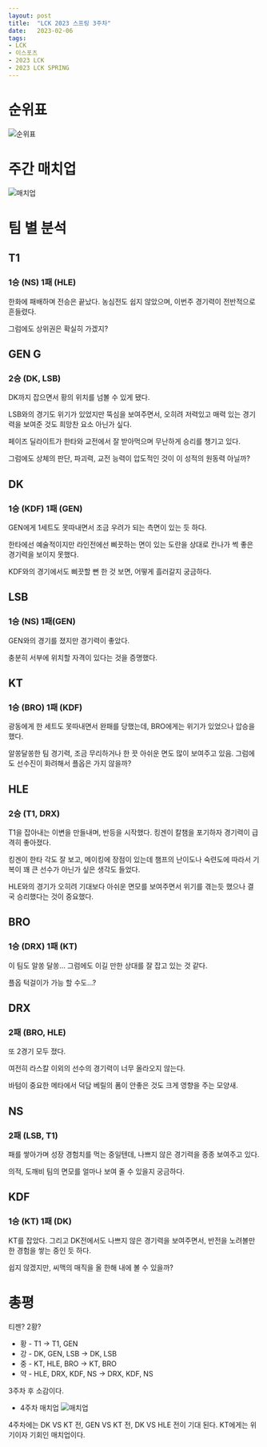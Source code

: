 ```yaml
---
layout: post
title:  "LCK 2023 스프링 3주차"
date:   2023-02-06
tags:
- LCK
- 이스포츠
- 2023 LCK
- 2023 LCK SPRING
---
```


# 순위표

![순위표](../fan/img/2023/lck/spring_week3.jpg)

# 주간 매치업

![매치업](../fan/img/2023/lck/spring_week3_matchup.png)

# 팀 별 분석

## T1

### 1승 (NS) 1패 (HLE)

한화에 패배하며 전승은 끝났다.
농심전도 쉽지 않았으며, 이번주 경기력이 전반적으로 흔들렸다.

그럼에도 상위권은 확실히 가겠지?

## GEN G

### 2승 (DK, LSB)

DK까지 잡으면서 황의 위치를 넘볼 수 있게 됐다.

LSB와의 경기도 위기가 있었지만 뚝심을 보여주면서, 오히려 저력있고 매력 있는 경기력을 보여준 것도 희망찬 요소 아닌가 싶다.

페이즈 딜라이트가 한타와 교전에서 잘 받아먹으며 무난하게 승리를 챙기고 있다.

그럼에도 상체의 판단, 파괴력, 교전 능력이 압도적인 것이 이 성적의 원동력 아닐까?

## DK

### 1승 (KDF) 1패 (GEN)

GEN에게 1세트도 못따내면서 조금 우려가 되는 측면이 있는 듯 하다.

한타에선 예술적이지만 라인전에선 삐끗하는 면이 있는 도란을 상대로 칸나가 썩 좋은 경기력을 보이지 못했다.

KDF와의 경기에서도 삐끗할 뻔 한 것 보면, 어떻게 흘러갈지 궁금하다.

## LSB

### 1승 (NS) 1패(GEN)

GEN와의 경기를 졌지만 경기력이 좋았다.

충분히 서부에 위치할 자격이 있다는 것을 증명했다.

## KT

### 1승 (BRO) 1패 (KDF)

광동에게 한 세트도 못따내면서 완패를 당했는데, BRO에게는 위기가 있었으나 압승을 했다.

알쏭달쏭한 팀 경기력, 조금 무리하거나 한 끗 아쉬운 면도 많이 보여주고 있음.
그럼에도 선수진이 화려해서 플옵은 가지 않을까?

## HLE

### 2승 (T1, DRX)

T1을 잡아내는 이변을 만들내며, 반등을 시작했다. 킹겐이 칼챔을 포기하자 경기력이 급격히 좋아졌다.

킹겐이 한타 각도 잘 보고, 메이킹에 장점이 있는데 챔프의 난이도나 숙련도에 따라서 기복이 꽤 큰 선수가 아닌가 싶은 생각도 들었다.

HLE와의 경기가 오히려 기대보다 아쉬운 면모를 보여주면서 위기를 겪는듯 했으나 결국 승리했다는 것이 중요했다.

## BRO

### 1승 (DRX) 1패 (KT)

이 팀도 알쏭 달쏭... 그럼에도 이길 만한 상대를 잘 잡고 있는 것 같다.

플옵 턱걸이가 가능 할 수도...?

## DRX

### 2패 (BRO, HLE)

또 2경기 모두 졌다.

여전히 라스칼 이외의 선수의 경기력이 너무 올라오지 않는다.

바텀이 중요한 메타에서 덕담 베릴의 폼이 안좋은 것도 크게 영향을 주는 모양새.

## NS

### 2패 (LSB, T1)

패를 쌓아가며 성장 경험치를 먹는 중일텐데, 나쁘지 않은 경기력을 종종 보여주고 있다.

의적, 도깨비 팀의 면모를 얼마나 보여 줄 수 있을지 궁금하다.

## KDF

### 1승 (KT) 1패 (DK)

KT를 잡았다. 그리고 DK전에서도 나쁘지 않은 경기력을 보여주면서, 반전을 노려볼만한 경험을 쌓는 중인 듯 하다.

쉽지 않겠지만, 씨맥의 매직을 올 한해 내에 볼 수 있을까?


# 총평

티젠? 2황?

* 황 - T1 -> T1, GEN
* 강 - DK, GEN, LSB -> DK, LSB
* 중 - KT, HLE, BRO -> KT, BRO
* 약 - HLE, DRX, KDF, NS -> DRX, KDF, NS

3주차 후 소감이다.

* 4주차 매치업
    ![매치업](../fan/img/2023/lck/spring_week4_matchup.jpg)

4주차에는 DK VS KT 전, GEN VS KT 전, DK VS HLE 전이 기대 된다.
KT에게는 위기이자 기회인 매치업이다.